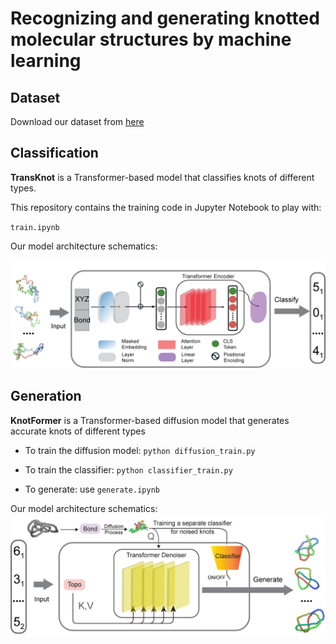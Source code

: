 # Recognizing and generating knotted molecular structures by machine learning

## Dataset

Download our dataset from [here](https://yjzhu-my.sharepoint.com/:f:/g/personal/yjianzhu_yjzhu_onmicrosoft_com/EiFp9zC0YV9Ouvnqocdq8CIBzWsTCgFtTEcigq8Lrp_5eg?e=LwdQW3)

## Classification
**TransKnot** is a Transformer-based model that classifies knots of different types. 

This repository contains the training code in Jupyter Notebook to play with: 

`train.ipynb`

Our model architecture schematics:

![TransKnot model architecture](https://github.com/kizzhang/KnotTransformer/blob/main/assets/imgs/TransKnot.png)

## Generation
**KnotFormer** is a Transformer-based diffusion model that generates accurate knots of different types

- To train the diffusion model: `python diffusion_train.py`

- To train the classifier: `python classifier_train.py`

- To generate: use `generate.ipynb`

Our model architecture schematics:
![TransKnot model architecture](https://github.com/kizzhang/KnotTransformer/blob/main/assets/imgs/KnotFormer.png)
